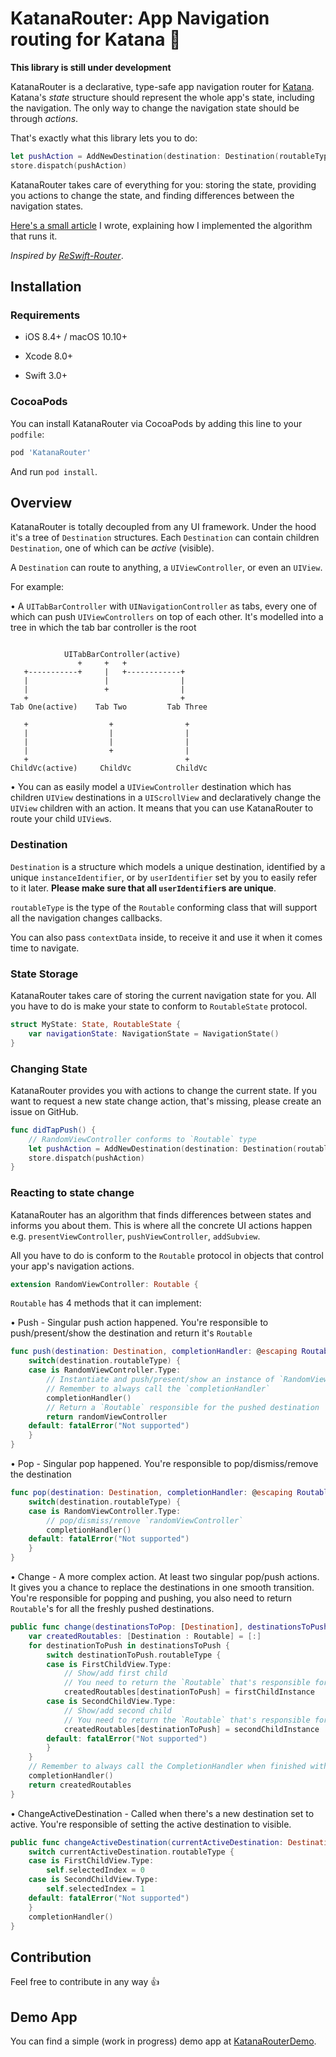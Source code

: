 # KatanaRouter: App Navigation routing for Katana 🌲

**This library is still under development**

KatanaRouter is a declarative, type-safe app navigation router for [Katana](https://github.com/BendingSpoons/katana-swift). Katana's *state* structure should represent the whole app's state, including the navigation. The only way to change the navigation state should be through *actions*.

That's exactly what this library lets you to do:

```swift
let pushAction = AddNewDestination(destination: Destination(routableType: RandomViewController.self))
store.dispatch(pushAction)
```

KatanaRouter takes care of everything for you: storing the state, providing you actions to change the state, and finding differences between the navigation states.

[Here's a small article](http://swiftpearls.com/app-routing-algorithm.html) I wrote, explaining how I implemented the algorithm that runs it.

*Inspired by [ReSwift-Router](https://github.com/ReSwift/ReSwift-Router)*.

## Installation

### Requirements

- iOS 8.4+ / macOS 10.10+

- Xcode 8.0+

- Swift 3.0+

### CocoaPods

You can install KatanaRouter via CocoaPods by adding this line to your `podfile`:
```ruby
pod 'KatanaRouter'
```
And run `pod install`.

## Overview

KatanaRouter is totally decoupled from any UI framework. Under the hood it's a tree of `Destination` structures. Each `Destination` can contain children `Destination`, one of which can be *active* (visible).

A `Destination` can route to anything, a `UIViewController`, or even an `UIView`.

For example:

• A `UITabBarController` with `UINavigationController` as tabs, every one of which can push `UIViewControllers` on top of each other. It's modelled into a tree in which the tab bar controller is the root

```

            UITabBarController(active)
               +     +   +
   +-----------+     |   +------------+
   |                 |                |
   |                 +                |
   +                                  +
Tab One(active)    Tab Two         Tab Three

   +                  +                +
   |                  |                |
   |                  |                |
   |                  +                |
   +                                   +
ChildVc(active)     ChildVc          ChildVc

```

• You can as easily model a `UIViewController` destination which has children `UIView` destinations in a `UIScrollView` and declaratively change the `UIView` children with an action. It means that you can use KatanaRouter to route your child `UIView`s.

### Destination

`Destination` is a structure which models a unique destination, identified by a unique `instanceIdentifier`, or by `userIdentifier` set by you to easily refer to it later. **Please make sure that all `userIdentifier`s are unique**.

`routableType` is the type of the `Routable` conforming class that will support all the navigation changes callbacks.

You can also pass `contextData` inside, to receive it and use it when it comes time to navigate.

### State Storage

KatanaRouter takes care of storing the current navigation state for you. All you have to do is make your state to conform to `RoutableState` protocol.

```swift
struct MyState: State, RoutableState {
    var navigationState: NavigationState = NavigationState()
}
```

### Changing State

KatanaRouter provides you with actions to change the current state. If you want to request a new state change action, that's missing, please create an issue on GitHub.

```swift
func didTapPush() {
    // RandomViewController conforms to `Routable` type
    let pushAction = AddNewDestination(destination: Destination(routableType: RandomViewController.self))
    store.dispatch(pushAction)
}
```

### Reacting to state change

KatanaRouter has an algorithm that finds differences between states and informs you about them. This is where all the concrete UI actions happen e.g. `presentViewController`, `pushViewController`, `addSubview`.

All you have to do is conform to the `Routable` protocol in objects that control your app's navigation actions.

```swift
extension RandomViewController: Routable {
```

`Routable` has 4 methods that it can implement:

• Push - Singular push action happened. You're responsible to push/present/show the destination and return it's `Routable`

```swift
func push(destination: Destination, completionHandler: @escaping RoutableCompletion) -> Routable {
    switch(destination.routableType) {
    case is RandomViewController.Type:
        // Instantiate and push/present/show an instance of `RandomViewController`
        // Remember to always call the `completionHandler`
        completionHandler()
        // Return a `Routable` responsible for the pushed destination
        return randomViewController
    default: fatalError("Not supported")
    }
}
```

• Pop - Singular pop happened. You're responsible to pop/dismiss/remove the destination
    
```swift
func pop(destination: Destination, completionHandler: @escaping RoutableCompletion) {
    switch(destination.routableType) {
    case is RandomViewController.Type:
        // pop/dismiss/remove `randomViewController`
        completionHandler()
    default: fatalError("Not supported")
    }
}
```

• Change - A more complex action. At least two singular pop/push actions. It gives you a chance to replace the destinations in one smooth transition. You're responsible for popping and pushing, you also need to return `Routable`'s for all the freshly pushed destinations.

```swift
public func change(destinationsToPop: [Destination], destinationsToPush: [Destination], completionHandler: @escaping RoutableCompletion) -> [Destination : Routable] {
    var createdRoutables: [Destination : Routable] = [:]
    for destinationToPush in destinationsToPush {
        switch destinationToPush.routableType {
        case is FirstChildView.Type:
            // Show/add first child
            // You need to return the `Routable` that's responsible for routing the `FirstChildView` instance
            createdRoutables[destinationToPush] = firstChildInstance
        case is SecondChildView.Type:
            // Show/add second child
            // You need to return the `Routable` that's responsible for routing the `SecondChildView` instance
            createdRoutables[destinationToPush] = secondChildInstance
        default: fatalError("Not supported")
        }
    }
    // Remember to always call the CompletionHandler when finished with the transition!
    completionHandler()
    return createdRoutables
}
```

• ChangeActiveDestination - Called when there's a new destination set to active. You're responsible of setting the active destination to visible.

```swift
public func changeActiveDestination(currentActiveDestination: Destination, completionHandler: @escaping RoutableCompletion) {
    switch currentActiveDestination.routableType {
    case is FirstChildView.Type:
        self.selectedIndex = 0
    case is SecondChildView.Type:
        self.selectedIndex = 1
    default: fatalError("Not supported")
    }
    completionHandler()
}
```

## Contribution

Feel free to contribute in any way 👍

## Demo App

You can find a simple (work in progress) demo app at [KatanaRouterDemo](https://github.com/michalciurus/KatanaRouterDemo).








